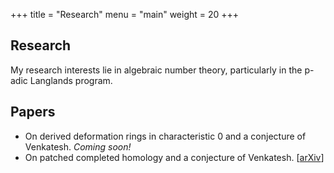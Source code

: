 +++
title = "Research"
menu = "main"
weight = 20
+++
## Research
My research interests lie in algebraic number theory, particularly in the
p-adic Langlands program.

## Papers
-  On derived deformation rings in characteristic 0 and a conjecture of
    Venkatesh. *Coming soon!* <!--  [[pdf](/files/ddrchar0.pdf)] -->
- On patched completed homology and a conjecture of Venkatesh. [[arXiv](https://arxiv.org/abs/2407.04228)]

